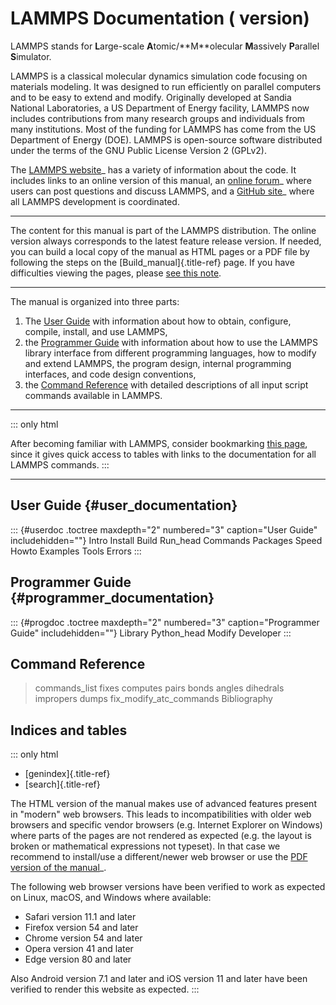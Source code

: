 # LAMMPS Documentation ( version)

LAMMPS stands for **L**arge-scale **A**tomic/\*\*M\*\*olecular
**M**assively **P**arallel **S**imulator.

LAMMPS is a classical molecular dynamics simulation code focusing on
materials modeling. It was designed to run efficiently on parallel
computers and to be easy to extend and modify. Originally developed at
Sandia National Laboratories, a US Department of Energy facility, LAMMPS
now includes contributions from many research groups and individuals
from many institutions. Most of the funding for LAMMPS has come from the
US Department of Energy (DOE). LAMMPS is open-source software
distributed under the terms of the GNU Public License Version 2 (GPLv2).

The [LAMMPS website](https://www.lammps.org)\_ has a variety of
information about the code. It includes links to an online version of
this manual, an [online forum](https://www.lammps.org/forum.html)\_
where users can post questions and discuss LAMMPS, and a [GitHub
site](https://github.com/lammps/lammps)\_ where all LAMMPS development
is coordinated.

------------------------------------------------------------------------

The content for this manual is part of the LAMMPS distribution. The
online version always corresponds to the latest feature release version.
If needed, you can build a local copy of the manual as HTML pages or a
PDF file by following the steps on the [Build_manual]{.title-ref} page.
If you have difficulties viewing the pages, please [see this
note](webbrowser).

------------------------------------------------------------------------

The manual is organized into three parts:

1.  The [User Guide](user_documentation) with information about how to
    obtain, configure, compile, install, and use LAMMPS,
2.  the [Programmer Guide](programmer_documentation) with information
    about how to use the LAMMPS library interface from different
    programming languages, how to modify and extend LAMMPS, the program
    design, internal programming interfaces, and code design
    conventions,
3.  the [Command Reference](command_reference) with detailed
    descriptions of all input script commands available in LAMMPS.

------------------------------------------------------------------------

::: only
html

After becoming familiar with LAMMPS, consider bookmarking [this
page](Commands_all), since it gives quick access to tables with links to
the documentation for all LAMMPS commands.
:::

------------------------------------------------------------------------

## User Guide {#user_documentation}

::: {#userdoc .toctree maxdepth="2" numbered="3" caption="User Guide" includehidden=""}
Intro Install Build Run_head Commands Packages Speed Howto Examples
Tools Errors
:::

## Programmer Guide {#programmer_documentation}

::: {#progdoc .toctree maxdepth="2" numbered="3" caption="Programmer Guide" includehidden=""}
Library Python_head Modify Developer
:::

## Command Reference

> commands_list fixes computes pairs bonds angles dihedrals impropers
> dumps fix_modify_atc_commands Bibliography

## Indices and tables

::: only
html

-   [genindex]{.title-ref}
-   [search]{.title-ref}

The HTML version of the manual makes use of advanced features present in
\"modern\" web browsers. This leads to incompatibilities with older web
browsers and specific vendor browsers (e.g. Internet Explorer on
Windows) where parts of the pages are not rendered as expected (e.g. the
layout is broken or mathematical expressions not typeset). In that case
we recommend to install/use a different/newer web browser or use the
[PDF version of the manual](https://docs.lammps.org/Manual.pdf)\_.

The following web browser versions have been verified to work as
expected on Linux, macOS, and Windows where available:

-   Safari version 11.1 and later
-   Firefox version 54 and later
-   Chrome version 54 and later
-   Opera version 41 and later
-   Edge version 80 and later

Also Android version 7.1 and later and iOS version 11 and later have
been verified to render this website as expected.
:::
